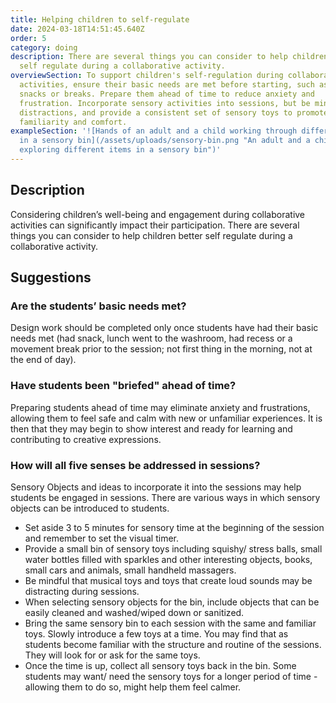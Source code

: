 ```yaml
---
title: Helping children to self-regulate
date: 2024-03-18T14:51:45.640Z
order: 5
category: doing
description: There are several things you can consider to help children better
  self regulate during a collaborative activity.
overviewSection: To support children's self-regulation during collaborative
  activities, ensure their basic needs are met before starting, such as having
  snacks or breaks. Prepare them ahead of time to reduce anxiety and
  frustration. Incorporate sensory activities into sessions, but be mindful of
  distractions, and provide a consistent set of sensory toys to promote
  familiarity and comfort.
exampleSection: '![Hands of an adult and a child working through different items
  in a sensory bin](/assets/uploads/sensory-bin.png "An adult and a child are
  exploring different items in a sensory bin")'
---
```

## Description

Considering children’s well-being and engagement during collaborative activities can significantly impact their participation. There are several things you can consider to help children better self regulate during a collaborative activity.

## Suggestions

### Are the students’ basic needs met?

Design work should be completed only once students have had their basic needs met (had snack, lunch went to the washroom, had recess or a movement break prior to the session; not first thing in the morning, not at the end of day). 

### Have students been "briefed" ahead of time?

Preparing students ahead of time may eliminate anxiety and frustrations, allowing them to feel safe and calm with new or unfamiliar experiences. It is then that they may begin to show interest and ready for learning and contributing to creative expressions.

### How will all five senses be addressed in sessions?

Sensory Objects and ideas to incorporate it into the sessions may help students be engaged in sessions. There are various ways in which sensory objects can be introduced to students.

* Set aside 3 to 5 minutes for sensory time at the beginning of the session and remember to set the visual timer.
* Provide a small bin of sensory toys including squishy/ stress balls, small water bottles filled with sparkles and other interesting objects, books, small cars and animals, small handheld massagers. 
* Be mindful that musical toys and toys that create loud sounds may be distracting during sessions. 
* When selecting sensory objects for the bin, include objects that can be easily cleaned and washed/wiped down or sanitized.  
* Bring the same sensory bin to each session with the same and familiar toys. Slowly introduce a few toys at a time. You may find that as students become familiar with the structure and routine of the sessions. They will look for or ask for the same toys.
* Once the time is up, collect all sensory toys back in the bin. Some students may want/ need the sensory toys for a longer period of time - allowing them to do so, might help them feel calmer.
